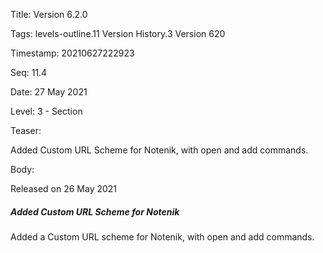 Title:  Version 6.2.0

Tags:   levels-outline.11 Version History.3 Version 620

Timestamp: 20210627222923

Seq:    11.4

Date:   27 May 2021

Level:  3 - Section

Teaser: 

Added Custom URL Scheme for Notenik, with open and add commands.


Body: 

Released on 26 May 2021
 
##### Added Custom URL Scheme for Notenik

Added a Custom URL scheme for Notenik, with open and add commands.
